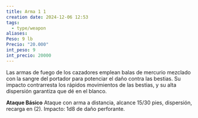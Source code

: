 ```yaml
---
title: Arma 1 1
creation date: 2024-12-06 12:53
tags:
  - type/weapon
aliases: 
Peso: 9 lb
Precio: "20.000"
int_peso: 9
int_precio: 20000
---
```

Las armas de fuego de los cazadores emplean balas de mercurio mezclado con la sangre del portador para potenciar el daño contra las bestias. Su impacto contrarresta los rápidos movimientos de las bestias, y su alta dispersión garantiza que dé en el blanco.  

**Ataque Básico**
Ataque con arma a distancia, alcance 15/30 pies, dispersión, recarga en (2).
Impacto: 1d8 de daño perforante.

